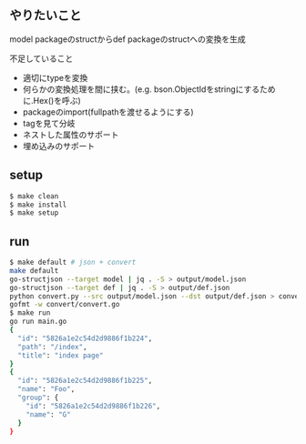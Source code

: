 ## やりたいこと

model packageのstructからdef packageのstructへの変換を生成

不足していること

- 適切にtypeを変換
- 何らかの変換処理を間に挟む。(e.g. bson.ObjectIdをstringにするために.Hex()を呼ぶ)
- packageのimport(fullpathを渡せるようにする)
- tagを見て分岐
- ネストした属性のサポート
- 埋め込みのサポート


## setup

```sh
$ make clean
$ make install
$ make setup
```

## run

```sh
$ make default # json + convert
make default
go-structjson --target model | jq . -S > output/model.json
go-structjson --target def | jq . -S > output/def.json
python convert.py --src output/model.json --dst output/def.json > convert/convert.go
gofmt -w convert/convert.go
$ make run
go run main.go
{
  "id": "5826a1e2c54d2d9886f1b224",
  "path": "/index",
  "title": "index page"
}
{
  "id": "5826a1e2c54d2d9886f1b225",
  "name": "Foo",
  "group": {
    "id": "5826a1e2c54d2d9886f1b226",
    "name": "G"
  }
}
```
